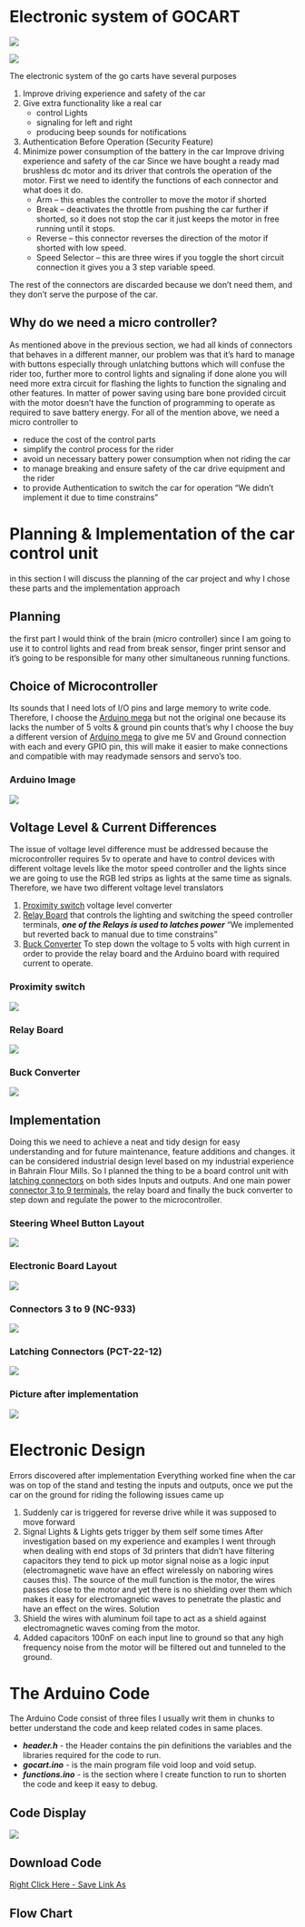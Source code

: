 # Electronic system of GOCART

![](./images/goCartsDisplayMain.png)

![](./images/goCartsDisplay.png)

The electronic system of the go carts have several purposes
1.	Improve driving experience and safety of the car
2.	Give extra functionality like a real car
    *	control Lights
    *	signaling for left and right
    *	producing beep sounds for notifications
3.	Authentication Before Operation (Security Feature)
4.	Minimize power consumption of the battery in the car
Improve driving experience and safety of the car
Since we have bought a ready mad brushless dc motor and its driver that controls the operation of the motor. First we need to identify the functions of each connector and what does it do.
    *	Arm – this enables the controller to move the motor if shorted
    *	Break – deactivates the throttle from pushing the car further if shorted, so it does not stop the car it just keeps the motor in free running until it stops.
    *	Reverse – this connector reverses the direction of the motor if shorted with low speed.
    *	Speed Selector – this are three wires if you toggle the short circuit connection it gives you a 3 step variable speed.

The rest of the connectors are discarded because we don’t need them, and they don’t serve the purpose of the car.

## Why do we need a micro controller?
As mentioned above in the previous section, we had all kinds of connectors that behaves in a different manner, our problem was that it’s hard to manage with buttons especially through unlatching buttons which will confuse the rider too, further more to control lights and signaling if done alone you will need more extra circuit for flashing the lights to function the signaling and other features. In matter of power saving using bare bone provided circuit with the motor doesn’t have the function of programming to operate as required to save battery energy.
For all of the mention above, we need a micro controller to
*	reduce the cost of the control parts
*	simplify the control process for the rider
*	avoid un necessary battery power consumption when not riding the car
*	to manage breaking and ensure safety of the car drive equipment and the rider
*	to provide Authentication to switch the car for operation “We didn’t implement it due to time constrains”

# Planning & Implementation of the car control unit
in this section I will discuss the planning of the car project and why I chose these parts and the implementation approach

## Planning
the first part I would think of the brain (micro controller) since I am going to use it to control lights and read from break sensor, finger print sensor and it’s going to be responsible for many other simultaneous running functions.

## Choice of Microcontroller
Its sounds that I need lots of I/O pins and large memory to write code. Therefore, I choose the [Arduino mega](https://www.aliexpress.com/item/32959605698.html?spm=a2g0s.8937460.0.0.4b622e0eeHvaEL) but not the original one because its lacks the number of 5 volts & ground pin counts that’s why I choose the buy a different version of [Arduino mega](https://www.aliexpress.com/item/32959605698.html?spm=a2g0s.8937460.0.0.4b622e0eeHvaEL) to give me 5V and Ground connection with each and every GPIO pin, this will make it easier to make connections and compatible with may readymade sensors and servo’s too.

### Arduino Image
![](./images/arduinoMega.jpg)

## Voltage Level & Current Differences
The issue of voltage level difference must be addressed because the microcontroller requires 5v to operate and have to control devices with different voltage levels like the motor speed controller and the lights since we are going to use the RGB led strips as lights at the same time as signals. Therefore, we have two different voltage level translators
1.	[Proximity switch](https://www.aliexpress.com/item/32859197984.html?spm=a2g0o.productlist.0.0.15525a32map41U&algo_pvid=b6990937-f5d0-4817-8046-c2e712d89861&algo_expid=b6990937-f5d0-4817-8046-c2e712d89861-11&btsid=0bb0622c16075883405732184e0740&ws_ab_test=searchweb0_0,searchweb201602_,searchweb201603_) voltage level converter
2.	[Relay Board](https://www.aliexpress.com/item/32668242465.html?spm=a2g0s.8937460.0.0.4b622e0eeHvaEL) that controls the lighting and switching the speed controller terminals, ***one of the Relays is used to latches power*** “We implemented but reverted back to manual due to time constrains”
3. [Buck Converter](https://www.aliexpress.com/item/4000064597454.html?spm=a2g0o.productlist.0.0.5c657b1eVM7Ney&algo_pvid=ecee5444-53be-4c3c-a2a5-d37ec487a197&algo_expid=ecee5444-53be-4c3c-a2a5-d37ec487a197-0&btsid=0b0a555a16075900751332448e2ef4&ws_ab_test=searchweb0_0,searchweb201602_,searchweb201603_) To step down the voltage to 5 volts with high current in order to provide the relay board and the Arduino board with required current to operate.

### Proximity switch
![](./images/ProximitySwitch.jpg)

### Relay Board
![](./images/RelayBoard.jpg)

### Buck Converter
![](./images/BuckConverter.jpg)

## Implementation
Doing this we need to achieve a neat and tidy design for easy understanding and for future maintenance, feature additions and changes. it can be considered industrial design level based on my industrial experience in Bahrain Flour Mills.
So I planned the thing to be a board control unit with [latching connectors](https://www.aliexpress.com/item/1005001670938151.html?spm=a2g0o.detail.1000013.5.20876d315Q7mTt&gps-id=pcDetailBottomMoreThisSeller&scm=1007.13339.169870.0&scm_id=1007.13339.169870.0&scm-url=1007.13339.169870.0&pvid=cab9caac-b193-4e14-b52a-ee04c93bd0f2&_t=gps-id:pcDetailBottomMoreThisSeller,scm-url:1007.13339.169870.0,pvid:cab9caac-b193-4e14-b52a-ee04c93bd0f2,tpp_buckets:668%230%23131923%2380_668%23808%234094%23274_668%23888%233325%2316_668%232846%238114%23747_668%232717%237563%23541_668%231000022185%231000066059%230_668%233468%2315615%23661) on both sides Inputs and outputs. And one main power [connector 3 to 9 terminals](https://www.aliexpress.com/item/4001236902340.html?spm=a2g0s.8937460.0.0.6d0d2e0ex0mBDq), the relay board and finally the buck converter to step down and regulate the power to the microcontroller.

### Steering Wheel Button Layout
![](./images/SteeringLayout.jpeg)

### Electronic Board Layout
![](./images/layout.png)

### Connectors 3 to 9 (NC-933)
![](./images/QuickWireConnectorPctSpl.jpg)

### Latching Connectors (PCT-22-12)
![](./images/FastDockingWireConnectorsPCT.jpg)

### Picture after implementation
![](./images/circuit.jpg)

# Electronic Design
Errors discovered after implementation
Everything worked fine when the car was on top of the stand and testing the inputs and outputs, once we put the car on the ground for riding the following issues came up
1.	Suddenly car is triggered for reverse drive while it was supposed to move forward
2.	Signal Lights & Lights gets trigger by them self some times
After investigation based on my experience and examples I went through when dealing with end stops of 3d printers that didn’t have filtering capacitors they tend to pick up motor signal noise as a logic input (electromagnetic wave have an effect wirelessly on naboring wires causes this). The source of the mull function is the motor, the wires passes close to the motor and yet there is no shielding over them which makes it easy for electromagnetic waves to penetrate the plastic and have an effect on the wires.
Solution
1.	Shield the wires with aluminum foil tape to act as a shield against electromagnetic waves coming from the motor.
2.	Added capacitors 100nF on each input line to ground so that any high frequency noise from the motor will be filtered out and tunneled to the ground.

# The Arduino Code
The Arduino Code consist of three files I usually writ them in chunks to better understand the code and keep related codes in same places.

* ***header.h*** - the Header contains the pin definitions the variables and the libraries required for the code to run.
* ***gocart.ino*** - is the main program file void loop and void setup.
* ***functions.ino*** - is the section where I create function to run to shorten the code and keep it easy to debug.

## Code Display
![](./images/arduinoCode.png)

## Download Code
[Right Click Here - Save Link As](./attachments/gocart.zip)

## Flow Chart
